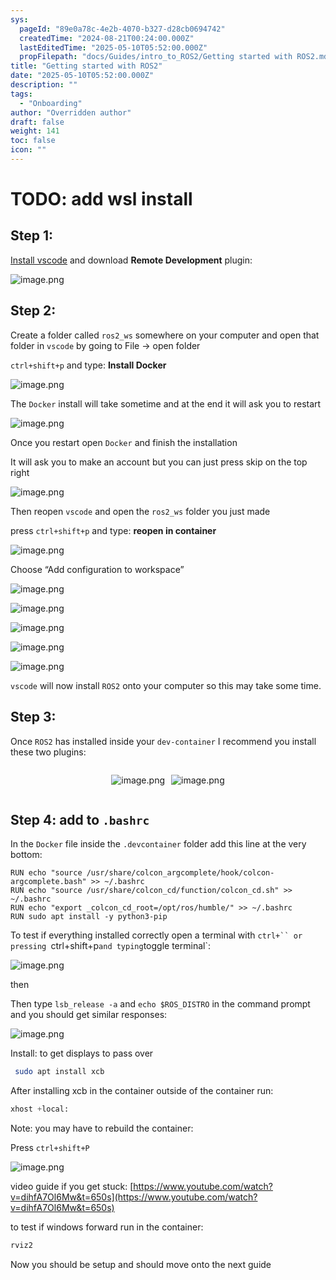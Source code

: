 ```yaml
---
sys:
  pageId: "89e0a78c-4e2b-4070-b327-d28cb0694742"
  createdTime: "2024-08-21T00:24:00.000Z"
  lastEditedTime: "2025-05-10T05:52:00.000Z"
  propFilepath: "docs/Guides/intro_to_ROS2/Getting started with ROS2.md"
title: "Getting started with ROS2"
date: "2025-05-10T05:52:00.000Z"
description: ""
tags:
  - "Onboarding"
author: "Overridden author"
draft: false
weight: 141
toc: false
icon: ""
---
```


# TODO: add wsl install

## Step 1:

[Install vscode](https://code.visualstudio.com/download) and download **Remote Development** plugin:

![image.png](https://prod-files-secure.s3.us-west-2.amazonaws.com/d518164a-d88e-44d1-a4ee-3adb3bd8bce0/efb52993-1881-4a40-b95e-6f020334f022/image.png?X-Amz-Algorithm=AWS4-HMAC-SHA256&X-Amz-Content-Sha256=UNSIGNED-PAYLOAD&X-Amz-Credential=ASIAZI2LB466Z6C7DEUR%2F20250623%2Fus-west-2%2Fs3%2Faws4_request&X-Amz-Date=20250623T210827Z&X-Amz-Expires=3600&X-Amz-Security-Token=IQoJb3JpZ2luX2VjECUaCXVzLXdlc3QtMiJIMEYCIQCzvsNeS0pwN7KHPEvyAq0MIAb3m%2F%2FwE6Tzo1AZHcZY%2BAIhALCmym2DnK40gtNbbu9mALoStltid3swT3mCw3efU0FuKv8DCB0QABoMNjM3NDIzMTgzODA1Igx%2FcHB9SYNs9Fxrkuoq3AMieS%2BA%2FeZaF86OH%2BpPwTxSnq%2B3YnN7dkj6F0QxSRr7u%2FBiQmYUE6RsGGWuqQdACiZ2gsDa5BwdA6hNit4YpaH9nL%2Fj7OyII85hUpdd7irpE%2BLECsQFOHzA4ZwBozuZWwwCthJkH0%2Bv%2FWRUhnTXICmlGURwfAA9QP9VGjMySjRM9F0ZHt%2BXhOLPPEECpdO8RhMtTMMqyzmeRLMZIHSDggLEu1v9SbTVZsND1SUe5UneJbrUT8%2BwLFHHVmyMhv2Hrhyf%2Fa4QXXMqRj6tyVqXH0nU%2BpgpaE2hL39oft%2FqAdak6l1vpEAsRtEOEJ4B5%2FZYtIa9L1aH1PZczGl4E2ZOEbLBV5ss8tqRUrR62KfSwxoOOG4GSQrIPzuJrBWbS%2FglbuYA50hCzGO5T3lz%2Fd6r8jLhnZF%2BuAFI8BqiLoumc0q8IKxgMa3mJpeSZicN%2Bs13F5Kax8YlSkV73%2FEUsF25I6AEtR%2B9AMGefWp0ravvOLqXnfPPU84%2BB6o7V3%2B%2FNJXi0D0qZREchpmHvIYazjpUXKHiR74FyFW209fUyxYathlXYbvhemImjtnqrI0yeQSk7UJ0qdQfVNEnwOu6N%2B1tZ3AVQA25nbrqqei2l%2FVQdn4VylZoycGGcp%2FBH9wfIjDw7ebCBjqkAVl3jOj1TIlfkX%2BD0kZGesZ2G9AhqBMbhw8SR4w5TPCPj78PqZPFjv%2B8SKm56o9peM52rxCQO8h%2BYSs95%2BRPFx%2F%2FSA1WnLQyykbLoASM9HcltDdA9gtdEsecTrd4fsfRuZ3FsqBMYvNUsfZYVbear0U6jmBR34SOGMX4uHUU6%2FO%2F2mOJ74ndX2fSDAPZV%2BDBtLoMTQ0EG%2BLewoIR4EpTLFJIicRf&X-Amz-Signature=2ff48c676b6ed1aae21a693c6343375bb7c5e4b21467b99061428ba8adc012f4&X-Amz-SignedHeaders=host&x-amz-checksum-mode=ENABLED&x-id=GetObject)

## Step 2:

Create a folder called `ros2_ws` somewhere on your computer and open that folder in `vscode` by going to File → open folder 

`ctrl+shift+p` and type: **Install Docker**

![image.png](https://prod-files-secure.s3.us-west-2.amazonaws.com/d518164a-d88e-44d1-a4ee-3adb3bd8bce0/2269dc0e-1cd5-47ff-bceb-c04ad9b2eab0/image.png?X-Amz-Algorithm=AWS4-HMAC-SHA256&X-Amz-Content-Sha256=UNSIGNED-PAYLOAD&X-Amz-Credential=ASIAZI2LB466Z6C7DEUR%2F20250623%2Fus-west-2%2Fs3%2Faws4_request&X-Amz-Date=20250623T210827Z&X-Amz-Expires=3600&X-Amz-Security-Token=IQoJb3JpZ2luX2VjECUaCXVzLXdlc3QtMiJIMEYCIQCzvsNeS0pwN7KHPEvyAq0MIAb3m%2F%2FwE6Tzo1AZHcZY%2BAIhALCmym2DnK40gtNbbu9mALoStltid3swT3mCw3efU0FuKv8DCB0QABoMNjM3NDIzMTgzODA1Igx%2FcHB9SYNs9Fxrkuoq3AMieS%2BA%2FeZaF86OH%2BpPwTxSnq%2B3YnN7dkj6F0QxSRr7u%2FBiQmYUE6RsGGWuqQdACiZ2gsDa5BwdA6hNit4YpaH9nL%2Fj7OyII85hUpdd7irpE%2BLECsQFOHzA4ZwBozuZWwwCthJkH0%2Bv%2FWRUhnTXICmlGURwfAA9QP9VGjMySjRM9F0ZHt%2BXhOLPPEECpdO8RhMtTMMqyzmeRLMZIHSDggLEu1v9SbTVZsND1SUe5UneJbrUT8%2BwLFHHVmyMhv2Hrhyf%2Fa4QXXMqRj6tyVqXH0nU%2BpgpaE2hL39oft%2FqAdak6l1vpEAsRtEOEJ4B5%2FZYtIa9L1aH1PZczGl4E2ZOEbLBV5ss8tqRUrR62KfSwxoOOG4GSQrIPzuJrBWbS%2FglbuYA50hCzGO5T3lz%2Fd6r8jLhnZF%2BuAFI8BqiLoumc0q8IKxgMa3mJpeSZicN%2Bs13F5Kax8YlSkV73%2FEUsF25I6AEtR%2B9AMGefWp0ravvOLqXnfPPU84%2BB6o7V3%2B%2FNJXi0D0qZREchpmHvIYazjpUXKHiR74FyFW209fUyxYathlXYbvhemImjtnqrI0yeQSk7UJ0qdQfVNEnwOu6N%2B1tZ3AVQA25nbrqqei2l%2FVQdn4VylZoycGGcp%2FBH9wfIjDw7ebCBjqkAVl3jOj1TIlfkX%2BD0kZGesZ2G9AhqBMbhw8SR4w5TPCPj78PqZPFjv%2B8SKm56o9peM52rxCQO8h%2BYSs95%2BRPFx%2F%2FSA1WnLQyykbLoASM9HcltDdA9gtdEsecTrd4fsfRuZ3FsqBMYvNUsfZYVbear0U6jmBR34SOGMX4uHUU6%2FO%2F2mOJ74ndX2fSDAPZV%2BDBtLoMTQ0EG%2BLewoIR4EpTLFJIicRf&X-Amz-Signature=1d6d5c07c6f0d361f68cc22613fc9b9ef68706b93f24751fc2e18273ee392883&X-Amz-SignedHeaders=host&x-amz-checksum-mode=ENABLED&x-id=GetObject)

The `Docker` install will take sometime and at the end it will ask you to restart

![image.png](https://prod-files-secure.s3.us-west-2.amazonaws.com/d518164a-d88e-44d1-a4ee-3adb3bd8bce0/ed233f78-be33-4b1f-b89c-9c346c0e961e/image.png?X-Amz-Algorithm=AWS4-HMAC-SHA256&X-Amz-Content-Sha256=UNSIGNED-PAYLOAD&X-Amz-Credential=ASIAZI2LB466Z6C7DEUR%2F20250623%2Fus-west-2%2Fs3%2Faws4_request&X-Amz-Date=20250623T210827Z&X-Amz-Expires=3600&X-Amz-Security-Token=IQoJb3JpZ2luX2VjECUaCXVzLXdlc3QtMiJIMEYCIQCzvsNeS0pwN7KHPEvyAq0MIAb3m%2F%2FwE6Tzo1AZHcZY%2BAIhALCmym2DnK40gtNbbu9mALoStltid3swT3mCw3efU0FuKv8DCB0QABoMNjM3NDIzMTgzODA1Igx%2FcHB9SYNs9Fxrkuoq3AMieS%2BA%2FeZaF86OH%2BpPwTxSnq%2B3YnN7dkj6F0QxSRr7u%2FBiQmYUE6RsGGWuqQdACiZ2gsDa5BwdA6hNit4YpaH9nL%2Fj7OyII85hUpdd7irpE%2BLECsQFOHzA4ZwBozuZWwwCthJkH0%2Bv%2FWRUhnTXICmlGURwfAA9QP9VGjMySjRM9F0ZHt%2BXhOLPPEECpdO8RhMtTMMqyzmeRLMZIHSDggLEu1v9SbTVZsND1SUe5UneJbrUT8%2BwLFHHVmyMhv2Hrhyf%2Fa4QXXMqRj6tyVqXH0nU%2BpgpaE2hL39oft%2FqAdak6l1vpEAsRtEOEJ4B5%2FZYtIa9L1aH1PZczGl4E2ZOEbLBV5ss8tqRUrR62KfSwxoOOG4GSQrIPzuJrBWbS%2FglbuYA50hCzGO5T3lz%2Fd6r8jLhnZF%2BuAFI8BqiLoumc0q8IKxgMa3mJpeSZicN%2Bs13F5Kax8YlSkV73%2FEUsF25I6AEtR%2B9AMGefWp0ravvOLqXnfPPU84%2BB6o7V3%2B%2FNJXi0D0qZREchpmHvIYazjpUXKHiR74FyFW209fUyxYathlXYbvhemImjtnqrI0yeQSk7UJ0qdQfVNEnwOu6N%2B1tZ3AVQA25nbrqqei2l%2FVQdn4VylZoycGGcp%2FBH9wfIjDw7ebCBjqkAVl3jOj1TIlfkX%2BD0kZGesZ2G9AhqBMbhw8SR4w5TPCPj78PqZPFjv%2B8SKm56o9peM52rxCQO8h%2BYSs95%2BRPFx%2F%2FSA1WnLQyykbLoASM9HcltDdA9gtdEsecTrd4fsfRuZ3FsqBMYvNUsfZYVbear0U6jmBR34SOGMX4uHUU6%2FO%2F2mOJ74ndX2fSDAPZV%2BDBtLoMTQ0EG%2BLewoIR4EpTLFJIicRf&X-Amz-Signature=6354069bcb7e9d51390737885f83bc6ac5bf831b34a0cca3172c39640ef8067e&X-Amz-SignedHeaders=host&x-amz-checksum-mode=ENABLED&x-id=GetObject)

Once you restart open `Docker` and finish the installation

It will ask you to make an account but you can just press skip on the top right

![image.png](https://prod-files-secure.s3.us-west-2.amazonaws.com/d518164a-d88e-44d1-a4ee-3adb3bd8bce0/21010ad9-1659-4fd9-9f59-9932a09b2a3d/image.png?X-Amz-Algorithm=AWS4-HMAC-SHA256&X-Amz-Content-Sha256=UNSIGNED-PAYLOAD&X-Amz-Credential=ASIAZI2LB466Z6C7DEUR%2F20250623%2Fus-west-2%2Fs3%2Faws4_request&X-Amz-Date=20250623T210827Z&X-Amz-Expires=3600&X-Amz-Security-Token=IQoJb3JpZ2luX2VjECUaCXVzLXdlc3QtMiJIMEYCIQCzvsNeS0pwN7KHPEvyAq0MIAb3m%2F%2FwE6Tzo1AZHcZY%2BAIhALCmym2DnK40gtNbbu9mALoStltid3swT3mCw3efU0FuKv8DCB0QABoMNjM3NDIzMTgzODA1Igx%2FcHB9SYNs9Fxrkuoq3AMieS%2BA%2FeZaF86OH%2BpPwTxSnq%2B3YnN7dkj6F0QxSRr7u%2FBiQmYUE6RsGGWuqQdACiZ2gsDa5BwdA6hNit4YpaH9nL%2Fj7OyII85hUpdd7irpE%2BLECsQFOHzA4ZwBozuZWwwCthJkH0%2Bv%2FWRUhnTXICmlGURwfAA9QP9VGjMySjRM9F0ZHt%2BXhOLPPEECpdO8RhMtTMMqyzmeRLMZIHSDggLEu1v9SbTVZsND1SUe5UneJbrUT8%2BwLFHHVmyMhv2Hrhyf%2Fa4QXXMqRj6tyVqXH0nU%2BpgpaE2hL39oft%2FqAdak6l1vpEAsRtEOEJ4B5%2FZYtIa9L1aH1PZczGl4E2ZOEbLBV5ss8tqRUrR62KfSwxoOOG4GSQrIPzuJrBWbS%2FglbuYA50hCzGO5T3lz%2Fd6r8jLhnZF%2BuAFI8BqiLoumc0q8IKxgMa3mJpeSZicN%2Bs13F5Kax8YlSkV73%2FEUsF25I6AEtR%2B9AMGefWp0ravvOLqXnfPPU84%2BB6o7V3%2B%2FNJXi0D0qZREchpmHvIYazjpUXKHiR74FyFW209fUyxYathlXYbvhemImjtnqrI0yeQSk7UJ0qdQfVNEnwOu6N%2B1tZ3AVQA25nbrqqei2l%2FVQdn4VylZoycGGcp%2FBH9wfIjDw7ebCBjqkAVl3jOj1TIlfkX%2BD0kZGesZ2G9AhqBMbhw8SR4w5TPCPj78PqZPFjv%2B8SKm56o9peM52rxCQO8h%2BYSs95%2BRPFx%2F%2FSA1WnLQyykbLoASM9HcltDdA9gtdEsecTrd4fsfRuZ3FsqBMYvNUsfZYVbear0U6jmBR34SOGMX4uHUU6%2FO%2F2mOJ74ndX2fSDAPZV%2BDBtLoMTQ0EG%2BLewoIR4EpTLFJIicRf&X-Amz-Signature=eec729221a9a7d482707f3235397fe2cb5c783fa7ce4a852a8f7bba4627ceeb5&X-Amz-SignedHeaders=host&x-amz-checksum-mode=ENABLED&x-id=GetObject)

Then reopen `vscode` and open the `ros2_ws` folder you just made

press `ctrl+shift+p` and type: **reopen in container**

![image.png](https://prod-files-secure.s3.us-west-2.amazonaws.com/d518164a-d88e-44d1-a4ee-3adb3bd8bce0/4e93b8c2-41ad-488c-8095-c74205196118/image.png?X-Amz-Algorithm=AWS4-HMAC-SHA256&X-Amz-Content-Sha256=UNSIGNED-PAYLOAD&X-Amz-Credential=ASIAZI2LB466Z6C7DEUR%2F20250623%2Fus-west-2%2Fs3%2Faws4_request&X-Amz-Date=20250623T210827Z&X-Amz-Expires=3600&X-Amz-Security-Token=IQoJb3JpZ2luX2VjECUaCXVzLXdlc3QtMiJIMEYCIQCzvsNeS0pwN7KHPEvyAq0MIAb3m%2F%2FwE6Tzo1AZHcZY%2BAIhALCmym2DnK40gtNbbu9mALoStltid3swT3mCw3efU0FuKv8DCB0QABoMNjM3NDIzMTgzODA1Igx%2FcHB9SYNs9Fxrkuoq3AMieS%2BA%2FeZaF86OH%2BpPwTxSnq%2B3YnN7dkj6F0QxSRr7u%2FBiQmYUE6RsGGWuqQdACiZ2gsDa5BwdA6hNit4YpaH9nL%2Fj7OyII85hUpdd7irpE%2BLECsQFOHzA4ZwBozuZWwwCthJkH0%2Bv%2FWRUhnTXICmlGURwfAA9QP9VGjMySjRM9F0ZHt%2BXhOLPPEECpdO8RhMtTMMqyzmeRLMZIHSDggLEu1v9SbTVZsND1SUe5UneJbrUT8%2BwLFHHVmyMhv2Hrhyf%2Fa4QXXMqRj6tyVqXH0nU%2BpgpaE2hL39oft%2FqAdak6l1vpEAsRtEOEJ4B5%2FZYtIa9L1aH1PZczGl4E2ZOEbLBV5ss8tqRUrR62KfSwxoOOG4GSQrIPzuJrBWbS%2FglbuYA50hCzGO5T3lz%2Fd6r8jLhnZF%2BuAFI8BqiLoumc0q8IKxgMa3mJpeSZicN%2Bs13F5Kax8YlSkV73%2FEUsF25I6AEtR%2B9AMGefWp0ravvOLqXnfPPU84%2BB6o7V3%2B%2FNJXi0D0qZREchpmHvIYazjpUXKHiR74FyFW209fUyxYathlXYbvhemImjtnqrI0yeQSk7UJ0qdQfVNEnwOu6N%2B1tZ3AVQA25nbrqqei2l%2FVQdn4VylZoycGGcp%2FBH9wfIjDw7ebCBjqkAVl3jOj1TIlfkX%2BD0kZGesZ2G9AhqBMbhw8SR4w5TPCPj78PqZPFjv%2B8SKm56o9peM52rxCQO8h%2BYSs95%2BRPFx%2F%2FSA1WnLQyykbLoASM9HcltDdA9gtdEsecTrd4fsfRuZ3FsqBMYvNUsfZYVbear0U6jmBR34SOGMX4uHUU6%2FO%2F2mOJ74ndX2fSDAPZV%2BDBtLoMTQ0EG%2BLewoIR4EpTLFJIicRf&X-Amz-Signature=2a7fc1f85e35b891bdcb108af4d38d8a93f1ab441608f940c6a8d01b8d250d25&X-Amz-SignedHeaders=host&x-amz-checksum-mode=ENABLED&x-id=GetObject)

Choose “Add configuration to workspace”

![image.png](https://prod-files-secure.s3.us-west-2.amazonaws.com/d518164a-d88e-44d1-a4ee-3adb3bd8bce0/9560b282-5060-4989-ba37-97e7b2c22476/image.png?X-Amz-Algorithm=AWS4-HMAC-SHA256&X-Amz-Content-Sha256=UNSIGNED-PAYLOAD&X-Amz-Credential=ASIAZI2LB466Z6C7DEUR%2F20250623%2Fus-west-2%2Fs3%2Faws4_request&X-Amz-Date=20250623T210827Z&X-Amz-Expires=3600&X-Amz-Security-Token=IQoJb3JpZ2luX2VjECUaCXVzLXdlc3QtMiJIMEYCIQCzvsNeS0pwN7KHPEvyAq0MIAb3m%2F%2FwE6Tzo1AZHcZY%2BAIhALCmym2DnK40gtNbbu9mALoStltid3swT3mCw3efU0FuKv8DCB0QABoMNjM3NDIzMTgzODA1Igx%2FcHB9SYNs9Fxrkuoq3AMieS%2BA%2FeZaF86OH%2BpPwTxSnq%2B3YnN7dkj6F0QxSRr7u%2FBiQmYUE6RsGGWuqQdACiZ2gsDa5BwdA6hNit4YpaH9nL%2Fj7OyII85hUpdd7irpE%2BLECsQFOHzA4ZwBozuZWwwCthJkH0%2Bv%2FWRUhnTXICmlGURwfAA9QP9VGjMySjRM9F0ZHt%2BXhOLPPEECpdO8RhMtTMMqyzmeRLMZIHSDggLEu1v9SbTVZsND1SUe5UneJbrUT8%2BwLFHHVmyMhv2Hrhyf%2Fa4QXXMqRj6tyVqXH0nU%2BpgpaE2hL39oft%2FqAdak6l1vpEAsRtEOEJ4B5%2FZYtIa9L1aH1PZczGl4E2ZOEbLBV5ss8tqRUrR62KfSwxoOOG4GSQrIPzuJrBWbS%2FglbuYA50hCzGO5T3lz%2Fd6r8jLhnZF%2BuAFI8BqiLoumc0q8IKxgMa3mJpeSZicN%2Bs13F5Kax8YlSkV73%2FEUsF25I6AEtR%2B9AMGefWp0ravvOLqXnfPPU84%2BB6o7V3%2B%2FNJXi0D0qZREchpmHvIYazjpUXKHiR74FyFW209fUyxYathlXYbvhemImjtnqrI0yeQSk7UJ0qdQfVNEnwOu6N%2B1tZ3AVQA25nbrqqei2l%2FVQdn4VylZoycGGcp%2FBH9wfIjDw7ebCBjqkAVl3jOj1TIlfkX%2BD0kZGesZ2G9AhqBMbhw8SR4w5TPCPj78PqZPFjv%2B8SKm56o9peM52rxCQO8h%2BYSs95%2BRPFx%2F%2FSA1WnLQyykbLoASM9HcltDdA9gtdEsecTrd4fsfRuZ3FsqBMYvNUsfZYVbear0U6jmBR34SOGMX4uHUU6%2FO%2F2mOJ74ndX2fSDAPZV%2BDBtLoMTQ0EG%2BLewoIR4EpTLFJIicRf&X-Amz-Signature=52d595a7dbe42a91f2c2f6b31d108cab49a9c515f35ebbb29e670ed32ca3fa9b&X-Amz-SignedHeaders=host&x-amz-checksum-mode=ENABLED&x-id=GetObject)

![image.png](https://prod-files-secure.s3.us-west-2.amazonaws.com/d518164a-d88e-44d1-a4ee-3adb3bd8bce0/2ee63f81-886b-48e8-a553-dc6e5eac99e4/image.png?X-Amz-Algorithm=AWS4-HMAC-SHA256&X-Amz-Content-Sha256=UNSIGNED-PAYLOAD&X-Amz-Credential=ASIAZI2LB466Z6C7DEUR%2F20250623%2Fus-west-2%2Fs3%2Faws4_request&X-Amz-Date=20250623T210827Z&X-Amz-Expires=3600&X-Amz-Security-Token=IQoJb3JpZ2luX2VjECUaCXVzLXdlc3QtMiJIMEYCIQCzvsNeS0pwN7KHPEvyAq0MIAb3m%2F%2FwE6Tzo1AZHcZY%2BAIhALCmym2DnK40gtNbbu9mALoStltid3swT3mCw3efU0FuKv8DCB0QABoMNjM3NDIzMTgzODA1Igx%2FcHB9SYNs9Fxrkuoq3AMieS%2BA%2FeZaF86OH%2BpPwTxSnq%2B3YnN7dkj6F0QxSRr7u%2FBiQmYUE6RsGGWuqQdACiZ2gsDa5BwdA6hNit4YpaH9nL%2Fj7OyII85hUpdd7irpE%2BLECsQFOHzA4ZwBozuZWwwCthJkH0%2Bv%2FWRUhnTXICmlGURwfAA9QP9VGjMySjRM9F0ZHt%2BXhOLPPEECpdO8RhMtTMMqyzmeRLMZIHSDggLEu1v9SbTVZsND1SUe5UneJbrUT8%2BwLFHHVmyMhv2Hrhyf%2Fa4QXXMqRj6tyVqXH0nU%2BpgpaE2hL39oft%2FqAdak6l1vpEAsRtEOEJ4B5%2FZYtIa9L1aH1PZczGl4E2ZOEbLBV5ss8tqRUrR62KfSwxoOOG4GSQrIPzuJrBWbS%2FglbuYA50hCzGO5T3lz%2Fd6r8jLhnZF%2BuAFI8BqiLoumc0q8IKxgMa3mJpeSZicN%2Bs13F5Kax8YlSkV73%2FEUsF25I6AEtR%2B9AMGefWp0ravvOLqXnfPPU84%2BB6o7V3%2B%2FNJXi0D0qZREchpmHvIYazjpUXKHiR74FyFW209fUyxYathlXYbvhemImjtnqrI0yeQSk7UJ0qdQfVNEnwOu6N%2B1tZ3AVQA25nbrqqei2l%2FVQdn4VylZoycGGcp%2FBH9wfIjDw7ebCBjqkAVl3jOj1TIlfkX%2BD0kZGesZ2G9AhqBMbhw8SR4w5TPCPj78PqZPFjv%2B8SKm56o9peM52rxCQO8h%2BYSs95%2BRPFx%2F%2FSA1WnLQyykbLoASM9HcltDdA9gtdEsecTrd4fsfRuZ3FsqBMYvNUsfZYVbear0U6jmBR34SOGMX4uHUU6%2FO%2F2mOJ74ndX2fSDAPZV%2BDBtLoMTQ0EG%2BLewoIR4EpTLFJIicRf&X-Amz-Signature=cc57382e4798c4d1c5a81c3e2b324fe79c9273965806aaf53633a5074d44dc2f&X-Amz-SignedHeaders=host&x-amz-checksum-mode=ENABLED&x-id=GetObject)

![image.png](https://prod-files-secure.s3.us-west-2.amazonaws.com/d518164a-d88e-44d1-a4ee-3adb3bd8bce0/ae1580b2-b048-407e-aed9-b584224a7a04/image.png?X-Amz-Algorithm=AWS4-HMAC-SHA256&X-Amz-Content-Sha256=UNSIGNED-PAYLOAD&X-Amz-Credential=ASIAZI2LB466Z6C7DEUR%2F20250623%2Fus-west-2%2Fs3%2Faws4_request&X-Amz-Date=20250623T210827Z&X-Amz-Expires=3600&X-Amz-Security-Token=IQoJb3JpZ2luX2VjECUaCXVzLXdlc3QtMiJIMEYCIQCzvsNeS0pwN7KHPEvyAq0MIAb3m%2F%2FwE6Tzo1AZHcZY%2BAIhALCmym2DnK40gtNbbu9mALoStltid3swT3mCw3efU0FuKv8DCB0QABoMNjM3NDIzMTgzODA1Igx%2FcHB9SYNs9Fxrkuoq3AMieS%2BA%2FeZaF86OH%2BpPwTxSnq%2B3YnN7dkj6F0QxSRr7u%2FBiQmYUE6RsGGWuqQdACiZ2gsDa5BwdA6hNit4YpaH9nL%2Fj7OyII85hUpdd7irpE%2BLECsQFOHzA4ZwBozuZWwwCthJkH0%2Bv%2FWRUhnTXICmlGURwfAA9QP9VGjMySjRM9F0ZHt%2BXhOLPPEECpdO8RhMtTMMqyzmeRLMZIHSDggLEu1v9SbTVZsND1SUe5UneJbrUT8%2BwLFHHVmyMhv2Hrhyf%2Fa4QXXMqRj6tyVqXH0nU%2BpgpaE2hL39oft%2FqAdak6l1vpEAsRtEOEJ4B5%2FZYtIa9L1aH1PZczGl4E2ZOEbLBV5ss8tqRUrR62KfSwxoOOG4GSQrIPzuJrBWbS%2FglbuYA50hCzGO5T3lz%2Fd6r8jLhnZF%2BuAFI8BqiLoumc0q8IKxgMa3mJpeSZicN%2Bs13F5Kax8YlSkV73%2FEUsF25I6AEtR%2B9AMGefWp0ravvOLqXnfPPU84%2BB6o7V3%2B%2FNJXi0D0qZREchpmHvIYazjpUXKHiR74FyFW209fUyxYathlXYbvhemImjtnqrI0yeQSk7UJ0qdQfVNEnwOu6N%2B1tZ3AVQA25nbrqqei2l%2FVQdn4VylZoycGGcp%2FBH9wfIjDw7ebCBjqkAVl3jOj1TIlfkX%2BD0kZGesZ2G9AhqBMbhw8SR4w5TPCPj78PqZPFjv%2B8SKm56o9peM52rxCQO8h%2BYSs95%2BRPFx%2F%2FSA1WnLQyykbLoASM9HcltDdA9gtdEsecTrd4fsfRuZ3FsqBMYvNUsfZYVbear0U6jmBR34SOGMX4uHUU6%2FO%2F2mOJ74ndX2fSDAPZV%2BDBtLoMTQ0EG%2BLewoIR4EpTLFJIicRf&X-Amz-Signature=83bd2f7b15e16f9888ddc407cc10b6bd711dc724adc1cf457d6f28bdb1311d89&X-Amz-SignedHeaders=host&x-amz-checksum-mode=ENABLED&x-id=GetObject)

![image.png](https://prod-files-secure.s3.us-west-2.amazonaws.com/d518164a-d88e-44d1-a4ee-3adb3bd8bce0/53255b28-f75e-430f-b9e3-c0ac8577e42b/image.png?X-Amz-Algorithm=AWS4-HMAC-SHA256&X-Amz-Content-Sha256=UNSIGNED-PAYLOAD&X-Amz-Credential=ASIAZI2LB466Z6C7DEUR%2F20250623%2Fus-west-2%2Fs3%2Faws4_request&X-Amz-Date=20250623T210827Z&X-Amz-Expires=3600&X-Amz-Security-Token=IQoJb3JpZ2luX2VjECUaCXVzLXdlc3QtMiJIMEYCIQCzvsNeS0pwN7KHPEvyAq0MIAb3m%2F%2FwE6Tzo1AZHcZY%2BAIhALCmym2DnK40gtNbbu9mALoStltid3swT3mCw3efU0FuKv8DCB0QABoMNjM3NDIzMTgzODA1Igx%2FcHB9SYNs9Fxrkuoq3AMieS%2BA%2FeZaF86OH%2BpPwTxSnq%2B3YnN7dkj6F0QxSRr7u%2FBiQmYUE6RsGGWuqQdACiZ2gsDa5BwdA6hNit4YpaH9nL%2Fj7OyII85hUpdd7irpE%2BLECsQFOHzA4ZwBozuZWwwCthJkH0%2Bv%2FWRUhnTXICmlGURwfAA9QP9VGjMySjRM9F0ZHt%2BXhOLPPEECpdO8RhMtTMMqyzmeRLMZIHSDggLEu1v9SbTVZsND1SUe5UneJbrUT8%2BwLFHHVmyMhv2Hrhyf%2Fa4QXXMqRj6tyVqXH0nU%2BpgpaE2hL39oft%2FqAdak6l1vpEAsRtEOEJ4B5%2FZYtIa9L1aH1PZczGl4E2ZOEbLBV5ss8tqRUrR62KfSwxoOOG4GSQrIPzuJrBWbS%2FglbuYA50hCzGO5T3lz%2Fd6r8jLhnZF%2BuAFI8BqiLoumc0q8IKxgMa3mJpeSZicN%2Bs13F5Kax8YlSkV73%2FEUsF25I6AEtR%2B9AMGefWp0ravvOLqXnfPPU84%2BB6o7V3%2B%2FNJXi0D0qZREchpmHvIYazjpUXKHiR74FyFW209fUyxYathlXYbvhemImjtnqrI0yeQSk7UJ0qdQfVNEnwOu6N%2B1tZ3AVQA25nbrqqei2l%2FVQdn4VylZoycGGcp%2FBH9wfIjDw7ebCBjqkAVl3jOj1TIlfkX%2BD0kZGesZ2G9AhqBMbhw8SR4w5TPCPj78PqZPFjv%2B8SKm56o9peM52rxCQO8h%2BYSs95%2BRPFx%2F%2FSA1WnLQyykbLoASM9HcltDdA9gtdEsecTrd4fsfRuZ3FsqBMYvNUsfZYVbear0U6jmBR34SOGMX4uHUU6%2FO%2F2mOJ74ndX2fSDAPZV%2BDBtLoMTQ0EG%2BLewoIR4EpTLFJIicRf&X-Amz-Signature=1ea2efdf63a6b1071d27b8193a7181bdc3515252771d676141bfda2cd0e636de&X-Amz-SignedHeaders=host&x-amz-checksum-mode=ENABLED&x-id=GetObject)

![image.png](https://prod-files-secure.s3.us-west-2.amazonaws.com/d518164a-d88e-44d1-a4ee-3adb3bd8bce0/7c562767-5af9-4ffb-97d1-327bcdf4ee00/image.png?X-Amz-Algorithm=AWS4-HMAC-SHA256&X-Amz-Content-Sha256=UNSIGNED-PAYLOAD&X-Amz-Credential=ASIAZI2LB466Z6C7DEUR%2F20250623%2Fus-west-2%2Fs3%2Faws4_request&X-Amz-Date=20250623T210827Z&X-Amz-Expires=3600&X-Amz-Security-Token=IQoJb3JpZ2luX2VjECUaCXVzLXdlc3QtMiJIMEYCIQCzvsNeS0pwN7KHPEvyAq0MIAb3m%2F%2FwE6Tzo1AZHcZY%2BAIhALCmym2DnK40gtNbbu9mALoStltid3swT3mCw3efU0FuKv8DCB0QABoMNjM3NDIzMTgzODA1Igx%2FcHB9SYNs9Fxrkuoq3AMieS%2BA%2FeZaF86OH%2BpPwTxSnq%2B3YnN7dkj6F0QxSRr7u%2FBiQmYUE6RsGGWuqQdACiZ2gsDa5BwdA6hNit4YpaH9nL%2Fj7OyII85hUpdd7irpE%2BLECsQFOHzA4ZwBozuZWwwCthJkH0%2Bv%2FWRUhnTXICmlGURwfAA9QP9VGjMySjRM9F0ZHt%2BXhOLPPEECpdO8RhMtTMMqyzmeRLMZIHSDggLEu1v9SbTVZsND1SUe5UneJbrUT8%2BwLFHHVmyMhv2Hrhyf%2Fa4QXXMqRj6tyVqXH0nU%2BpgpaE2hL39oft%2FqAdak6l1vpEAsRtEOEJ4B5%2FZYtIa9L1aH1PZczGl4E2ZOEbLBV5ss8tqRUrR62KfSwxoOOG4GSQrIPzuJrBWbS%2FglbuYA50hCzGO5T3lz%2Fd6r8jLhnZF%2BuAFI8BqiLoumc0q8IKxgMa3mJpeSZicN%2Bs13F5Kax8YlSkV73%2FEUsF25I6AEtR%2B9AMGefWp0ravvOLqXnfPPU84%2BB6o7V3%2B%2FNJXi0D0qZREchpmHvIYazjpUXKHiR74FyFW209fUyxYathlXYbvhemImjtnqrI0yeQSk7UJ0qdQfVNEnwOu6N%2B1tZ3AVQA25nbrqqei2l%2FVQdn4VylZoycGGcp%2FBH9wfIjDw7ebCBjqkAVl3jOj1TIlfkX%2BD0kZGesZ2G9AhqBMbhw8SR4w5TPCPj78PqZPFjv%2B8SKm56o9peM52rxCQO8h%2BYSs95%2BRPFx%2F%2FSA1WnLQyykbLoASM9HcltDdA9gtdEsecTrd4fsfRuZ3FsqBMYvNUsfZYVbear0U6jmBR34SOGMX4uHUU6%2FO%2F2mOJ74ndX2fSDAPZV%2BDBtLoMTQ0EG%2BLewoIR4EpTLFJIicRf&X-Amz-Signature=b9ddbc2edd46e46084e4e8cdee45d0f394e62210a795281718006830c3c59f3d&X-Amz-SignedHeaders=host&x-amz-checksum-mode=ENABLED&x-id=GetObject)

`vscode` will now install `ROS2` onto your computer so this may take some time.

## Step 3:

Once `ROS2` has installed inside your `dev-container` I recommend you install these two plugins:

<div style="display: flex;flex-direction: row; column-gap:10px; max-width: 630px;justify-content: center;">
<div>

![image.png](https://prod-files-secure.s3.us-west-2.amazonaws.com/d518164a-d88e-44d1-a4ee-3adb3bd8bce0/3fc3d550-5a54-4ba1-ba6b-faa01cdb7369/image.png?X-Amz-Algorithm=AWS4-HMAC-SHA256&X-Amz-Content-Sha256=UNSIGNED-PAYLOAD&X-Amz-Credential=ASIAZI2LB46623CNJ26Z%2F20250623%2Fus-west-2%2Fs3%2Faws4_request&X-Amz-Date=20250623T210829Z&X-Amz-Expires=3600&X-Amz-Security-Token=IQoJb3JpZ2luX2VjECUaCXVzLXdlc3QtMiJHMEUCIFRlVtDLFVBIyUtBJiXj7CCVV2BMSpDW2vSmIcfWFCGHAiEAv%2Fhi2t8unRN%2Fky3xOxnH%2BMdML%2FXHzIKHKa8pDt6%2FcWMq%2FwMIHRAAGgw2Mzc0MjMxODM4MDUiDPk5NyU8YtXNxzhwvCrcA40TyL%2BgE6kDqXl8PuYJJBO07oS09XhiOChANAOKHa%2B430rNrqFEz1%2Bq4PhN5NCaouPZXVv7rtDYayvMV8BLXVJ5MxxDKCguQT2yXBh0yMcUPTn%2FLYHZqPGlI9YO2L0PanhXs2cnhMTMwAZQFoyE4X9TifuOnzoY8XpaZZJPvRD9WCcze9Glta7e7v90ZX7rlIWlE2uqIo2IHUxcHIoYVBBUS%2BY6mgZPr3tmnexRMarSanjYekyG%2FJDLlIR5jJy%2BumeAa0Y22H8vbLY%2FwN28B6VjWAMTO2rws0K6E298M80M1sdXHwsOD0l9A0Cht1buHTIWJoNKd3jtLwIPE0HFFqBCKTyyKimK0WOfLEj%2BgvIgQ6dvSnhceJ26QVFVg%2BK3LgYavt6pLFKvImzLqR3zh4HmJgkfnUdGqDMMBuCmdJLCuj6u%2FDa6HNz4x4oK6gUV3BcGrG%2BElO3jmsvjI8N%2FS%2BqYsiLpDKrDKH70f7j16vNqdJglnhul%2BzCiwXAETQXr0gdooouHwaEZVHAtq0TTpHzfuabIJuIahVvd3%2FdrR%2B816DsbaABadIYc7CCm75HS37yxrDjmxaylW%2FA40EJXYiaAKed59hGid1FI9i9xo%2FG6HHtUT2FT6Ixk8NPNMP3t5sIGOqUB8qf69okkFO07lntPvMKbo7GDYzcWWX%2Bj4InaeMwB6huMSUloILTOXcrfs%2Bu3%2FG1qsdmsZXqrwvgmP%2BMlWY%2B1fctOO858cECXPHlrsp1qfvHDfmg4R4yarw2lcLu6HOTdS776dGWY6ttAQNQtF6x7PcmUxzxl%2F0pB2wxHrosqtgGyBEOdG%2BesypStyXzrfpZfip0jBtTHtiH3pdxYhzZ%2Fh99rEiiB&X-Amz-Signature=8e9fc77f75fe1abb906da4eb883f7f052834f83ad9469f07ff5a62bc9a8af197&X-Amz-SignedHeaders=host&x-amz-checksum-mode=ENABLED&x-id=GetObject)

</div>
<div>

![image.png](https://prod-files-secure.s3.us-west-2.amazonaws.com/d518164a-d88e-44d1-a4ee-3adb3bd8bce0/d994cc66-13c2-4093-a5a3-f84cf4601a82/image.png?X-Amz-Algorithm=AWS4-HMAC-SHA256&X-Amz-Content-Sha256=UNSIGNED-PAYLOAD&X-Amz-Credential=ASIAZI2LB46663T2RLMT%2F20250623%2Fus-west-2%2Fs3%2Faws4_request&X-Amz-Date=20250623T210829Z&X-Amz-Expires=3600&X-Amz-Security-Token=IQoJb3JpZ2luX2VjECUaCXVzLXdlc3QtMiJIMEYCIQCxQ354yc1Ud4%2BFK4jO8zuVSsZv6fFsWKPAILzv3AxAnQIhALu1%2FTGOeH%2FlyRZgcajkKau%2BS9OI1Q2kMR65RgY5bsObKv8DCB0QABoMNjM3NDIzMTgzODA1Igwc%2B2lrja7FFota6mIq3AOutdvryVcdwFREXWZl7hW%2FBo3pWocJjgXH9BOyNyG94VfxJAD1jO0eBoupPKYefO%2FWdqozYN%2FiwuMPImNQqgKSaLKhjtji8mGsRGDKYmlhq5bAdkxOx7YyAlbiq3vxhQQCv4RyMLVtBPLEn2xSStiQfupm2O%2FLT7GPPoiXOGzMArGZk8ZUKvGn8uORtY8FRHxdJHjiVb7jFahof5YJZ5a%2BFCA5cTT17F0VZwmJbIoEpCKW3YdryRiP3scN%2BLviPhXvkdm6hYougkYA1WXqcJhbucOyovlkfcrAhqWceY0w7oDaZgifxernLTa4Q6Qurx87y%2FRwbDM1kcNs5mIx%2FhHYIKu9m%2BsQn%2FFwq6I8zyCs6QYI4kZWElThpzswqQyitnVdxqAVow%2BX6qvmzAlqrTOb8I4qrkdD0zIj1lCuXaJQ1SryaffT7BNTRZsrZrarZ69yQ5A6gdpXtnpz1F8Ij9Tk3%2FE7s8tWLTR4VOYBaDFNH8psGUDaOvAqHWNUN1i6sHSuRjDYfVi4%2BPyOx3Bus8WwXRsYS7PzKXjgnzfa%2Bvj974zWAlRNpJnCXcpBx0JK7sUJTSDwAIdgIhB%2B2rtBPMjq8h0xOnLRhpNojb8SAxdNeJr4qyDgaZQdfoh4yTC17ebCBjqkATYuqacXd2qp%2Fpcl8wUNG9geeX5nv3U%2BvkjUUyB6zsQ36Uug3dg233S6AetXVh0C%2FqaTgpD%2BQyBcMIXLj5XO09V7O97gBXrGBt6YAWtBih4MdNJybCOHrcRlpdyoYE%2Ftx4QaFX936cGN9JEC4TJtkN3reMyldfi9CM%2BOqaNoDKJOqQw0CMGua6twFjz0E8x0aZJ562AXmdhXX4ZuvI%2F7%2BDk8sz%2BW&X-Amz-Signature=a88db848c569646067237848b57d574a19d7fc3c36118fd365583a66b6121fb8&X-Amz-SignedHeaders=host&x-amz-checksum-mode=ENABLED&x-id=GetObject)

</div>
</div>

## Step 4: add to `.bashrc`

In the `Docker` file inside the `.devcontainer` folder add this line at the very bottom: 

```docker
RUN echo "source /usr/share/colcon_argcomplete/hook/colcon-argcomplete.bash" >> ~/.bashrc
RUN echo "source /usr/share/colcon_cd/function/colcon_cd.sh" >> ~/.bashrc
RUN echo "export _colcon_cd_root=/opt/ros/humble/" >> ~/.bashrc
RUN sudo apt install -y python3-pip 
```

To test if everything installed correctly open a terminal with `ctrl+`` or pressing `ctrl+shift+p` and typing `toggle terminal`:

![image.png](https://prod-files-secure.s3.us-west-2.amazonaws.com/d518164a-d88e-44d1-a4ee-3adb3bd8bce0/6a4943d8-b04e-4c02-9a58-775f3384d1a5/image.png?X-Amz-Algorithm=AWS4-HMAC-SHA256&X-Amz-Content-Sha256=UNSIGNED-PAYLOAD&X-Amz-Credential=ASIAZI2LB466Z6C7DEUR%2F20250623%2Fus-west-2%2Fs3%2Faws4_request&X-Amz-Date=20250623T210827Z&X-Amz-Expires=3600&X-Amz-Security-Token=IQoJb3JpZ2luX2VjECUaCXVzLXdlc3QtMiJIMEYCIQCzvsNeS0pwN7KHPEvyAq0MIAb3m%2F%2FwE6Tzo1AZHcZY%2BAIhALCmym2DnK40gtNbbu9mALoStltid3swT3mCw3efU0FuKv8DCB0QABoMNjM3NDIzMTgzODA1Igx%2FcHB9SYNs9Fxrkuoq3AMieS%2BA%2FeZaF86OH%2BpPwTxSnq%2B3YnN7dkj6F0QxSRr7u%2FBiQmYUE6RsGGWuqQdACiZ2gsDa5BwdA6hNit4YpaH9nL%2Fj7OyII85hUpdd7irpE%2BLECsQFOHzA4ZwBozuZWwwCthJkH0%2Bv%2FWRUhnTXICmlGURwfAA9QP9VGjMySjRM9F0ZHt%2BXhOLPPEECpdO8RhMtTMMqyzmeRLMZIHSDggLEu1v9SbTVZsND1SUe5UneJbrUT8%2BwLFHHVmyMhv2Hrhyf%2Fa4QXXMqRj6tyVqXH0nU%2BpgpaE2hL39oft%2FqAdak6l1vpEAsRtEOEJ4B5%2FZYtIa9L1aH1PZczGl4E2ZOEbLBV5ss8tqRUrR62KfSwxoOOG4GSQrIPzuJrBWbS%2FglbuYA50hCzGO5T3lz%2Fd6r8jLhnZF%2BuAFI8BqiLoumc0q8IKxgMa3mJpeSZicN%2Bs13F5Kax8YlSkV73%2FEUsF25I6AEtR%2B9AMGefWp0ravvOLqXnfPPU84%2BB6o7V3%2B%2FNJXi0D0qZREchpmHvIYazjpUXKHiR74FyFW209fUyxYathlXYbvhemImjtnqrI0yeQSk7UJ0qdQfVNEnwOu6N%2B1tZ3AVQA25nbrqqei2l%2FVQdn4VylZoycGGcp%2FBH9wfIjDw7ebCBjqkAVl3jOj1TIlfkX%2BD0kZGesZ2G9AhqBMbhw8SR4w5TPCPj78PqZPFjv%2B8SKm56o9peM52rxCQO8h%2BYSs95%2BRPFx%2F%2FSA1WnLQyykbLoASM9HcltDdA9gtdEsecTrd4fsfRuZ3FsqBMYvNUsfZYVbear0U6jmBR34SOGMX4uHUU6%2FO%2F2mOJ74ndX2fSDAPZV%2BDBtLoMTQ0EG%2BLewoIR4EpTLFJIicRf&X-Amz-Signature=6da75e262e0712c7dcca1edb4619bfc19cfca29418a4642f2be326589e7d3c3d&X-Amz-SignedHeaders=host&x-amz-checksum-mode=ENABLED&x-id=GetObject)

then 

Then type `lsb_release -a` and `echo $ROS_DISTRO` in the command prompt and you should get similar responses:

![image.png](https://prod-files-secure.s3.us-west-2.amazonaws.com/d518164a-d88e-44d1-a4ee-3adb3bd8bce0/3e635dec-a805-4e85-8b9e-d000e5b71a4e/image.png?X-Amz-Algorithm=AWS4-HMAC-SHA256&X-Amz-Content-Sha256=UNSIGNED-PAYLOAD&X-Amz-Credential=ASIAZI2LB466Z6C7DEUR%2F20250623%2Fus-west-2%2Fs3%2Faws4_request&X-Amz-Date=20250623T210827Z&X-Amz-Expires=3600&X-Amz-Security-Token=IQoJb3JpZ2luX2VjECUaCXVzLXdlc3QtMiJIMEYCIQCzvsNeS0pwN7KHPEvyAq0MIAb3m%2F%2FwE6Tzo1AZHcZY%2BAIhALCmym2DnK40gtNbbu9mALoStltid3swT3mCw3efU0FuKv8DCB0QABoMNjM3NDIzMTgzODA1Igx%2FcHB9SYNs9Fxrkuoq3AMieS%2BA%2FeZaF86OH%2BpPwTxSnq%2B3YnN7dkj6F0QxSRr7u%2FBiQmYUE6RsGGWuqQdACiZ2gsDa5BwdA6hNit4YpaH9nL%2Fj7OyII85hUpdd7irpE%2BLECsQFOHzA4ZwBozuZWwwCthJkH0%2Bv%2FWRUhnTXICmlGURwfAA9QP9VGjMySjRM9F0ZHt%2BXhOLPPEECpdO8RhMtTMMqyzmeRLMZIHSDggLEu1v9SbTVZsND1SUe5UneJbrUT8%2BwLFHHVmyMhv2Hrhyf%2Fa4QXXMqRj6tyVqXH0nU%2BpgpaE2hL39oft%2FqAdak6l1vpEAsRtEOEJ4B5%2FZYtIa9L1aH1PZczGl4E2ZOEbLBV5ss8tqRUrR62KfSwxoOOG4GSQrIPzuJrBWbS%2FglbuYA50hCzGO5T3lz%2Fd6r8jLhnZF%2BuAFI8BqiLoumc0q8IKxgMa3mJpeSZicN%2Bs13F5Kax8YlSkV73%2FEUsF25I6AEtR%2B9AMGefWp0ravvOLqXnfPPU84%2BB6o7V3%2B%2FNJXi0D0qZREchpmHvIYazjpUXKHiR74FyFW209fUyxYathlXYbvhemImjtnqrI0yeQSk7UJ0qdQfVNEnwOu6N%2B1tZ3AVQA25nbrqqei2l%2FVQdn4VylZoycGGcp%2FBH9wfIjDw7ebCBjqkAVl3jOj1TIlfkX%2BD0kZGesZ2G9AhqBMbhw8SR4w5TPCPj78PqZPFjv%2B8SKm56o9peM52rxCQO8h%2BYSs95%2BRPFx%2F%2FSA1WnLQyykbLoASM9HcltDdA9gtdEsecTrd4fsfRuZ3FsqBMYvNUsfZYVbear0U6jmBR34SOGMX4uHUU6%2FO%2F2mOJ74ndX2fSDAPZV%2BDBtLoMTQ0EG%2BLewoIR4EpTLFJIicRf&X-Amz-Signature=e94e0a34e0e230eb6497015097727e3deb128cd5f7f8a41f56b031ad618c9af8&X-Amz-SignedHeaders=host&x-amz-checksum-mode=ENABLED&x-id=GetObject)

Install:  to get displays to pass over

```bash
 sudo apt install xcb
```

After installing xcb in the container outside of the container run:

```python
xhost +local:
```

Note: you may have to rebuild the container:

Press `ctrl+shift+P`

![image.png](https://prod-files-secure.s3.us-west-2.amazonaws.com/d518164a-d88e-44d1-a4ee-3adb3bd8bce0/6c2be660-2618-4c38-9c26-53554f7a0b7b/image.png?X-Amz-Algorithm=AWS4-HMAC-SHA256&X-Amz-Content-Sha256=UNSIGNED-PAYLOAD&X-Amz-Credential=ASIAZI2LB466Z6C7DEUR%2F20250623%2Fus-west-2%2Fs3%2Faws4_request&X-Amz-Date=20250623T210827Z&X-Amz-Expires=3600&X-Amz-Security-Token=IQoJb3JpZ2luX2VjECUaCXVzLXdlc3QtMiJIMEYCIQCzvsNeS0pwN7KHPEvyAq0MIAb3m%2F%2FwE6Tzo1AZHcZY%2BAIhALCmym2DnK40gtNbbu9mALoStltid3swT3mCw3efU0FuKv8DCB0QABoMNjM3NDIzMTgzODA1Igx%2FcHB9SYNs9Fxrkuoq3AMieS%2BA%2FeZaF86OH%2BpPwTxSnq%2B3YnN7dkj6F0QxSRr7u%2FBiQmYUE6RsGGWuqQdACiZ2gsDa5BwdA6hNit4YpaH9nL%2Fj7OyII85hUpdd7irpE%2BLECsQFOHzA4ZwBozuZWwwCthJkH0%2Bv%2FWRUhnTXICmlGURwfAA9QP9VGjMySjRM9F0ZHt%2BXhOLPPEECpdO8RhMtTMMqyzmeRLMZIHSDggLEu1v9SbTVZsND1SUe5UneJbrUT8%2BwLFHHVmyMhv2Hrhyf%2Fa4QXXMqRj6tyVqXH0nU%2BpgpaE2hL39oft%2FqAdak6l1vpEAsRtEOEJ4B5%2FZYtIa9L1aH1PZczGl4E2ZOEbLBV5ss8tqRUrR62KfSwxoOOG4GSQrIPzuJrBWbS%2FglbuYA50hCzGO5T3lz%2Fd6r8jLhnZF%2BuAFI8BqiLoumc0q8IKxgMa3mJpeSZicN%2Bs13F5Kax8YlSkV73%2FEUsF25I6AEtR%2B9AMGefWp0ravvOLqXnfPPU84%2BB6o7V3%2B%2FNJXi0D0qZREchpmHvIYazjpUXKHiR74FyFW209fUyxYathlXYbvhemImjtnqrI0yeQSk7UJ0qdQfVNEnwOu6N%2B1tZ3AVQA25nbrqqei2l%2FVQdn4VylZoycGGcp%2FBH9wfIjDw7ebCBjqkAVl3jOj1TIlfkX%2BD0kZGesZ2G9AhqBMbhw8SR4w5TPCPj78PqZPFjv%2B8SKm56o9peM52rxCQO8h%2BYSs95%2BRPFx%2F%2FSA1WnLQyykbLoASM9HcltDdA9gtdEsecTrd4fsfRuZ3FsqBMYvNUsfZYVbear0U6jmBR34SOGMX4uHUU6%2FO%2F2mOJ74ndX2fSDAPZV%2BDBtLoMTQ0EG%2BLewoIR4EpTLFJIicRf&X-Amz-Signature=ce4ca3596d9628dc43f26fdad8cf24c187eb879faf58fb34095c349cb0017ccd&X-Amz-SignedHeaders=host&x-amz-checksum-mode=ENABLED&x-id=GetObject)

video guide if you get stuck: [https://www.youtube.com/watch?v=dihfA7Ol6Mw&t=650s](https://www.youtube.com/watch?v=dihfA7Ol6Mw&t=650s)

to test if windows forward run in the container:

```bash
rviz2
```

Now you should be setup and should move onto the next guide 
